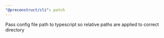 ```yaml
---
"@preconstruct/cli": patch
---
```


Pass config file path to typescript so relative paths are applied to correct directory
